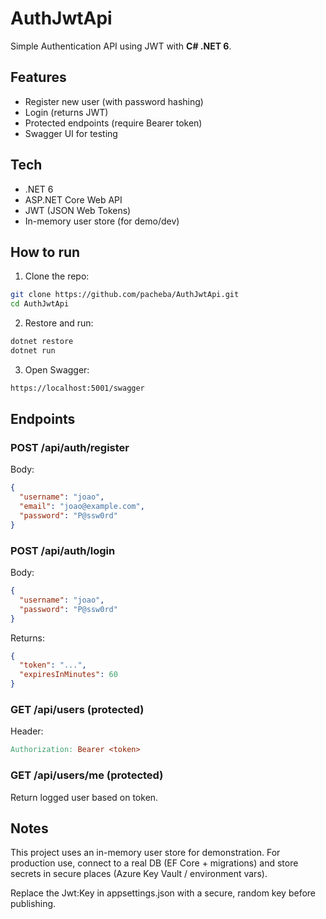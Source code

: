 # AuthJwtApi

Simple Authentication API using JWT with **C# .NET 6**.

## Features
- Register new user (with password hashing)
- Login (returns JWT)
- Protected endpoints (require Bearer token)
- Swagger UI for testing

## Tech
- .NET 6
- ASP.NET Core Web API
- JWT (JSON Web Tokens)
- In-memory user store (for demo/dev)

## How to run

1. Clone the repo:
```bash
git clone https://github.com/pacheba/AuthJwtApi.git
cd AuthJwtApi
```
2. Restore and run:
```bash
dotnet restore
dotnet run
```
3. Open Swagger:
```bash
https://localhost:5001/swagger
```
## Endpoints

### POST /api/auth/register
 
Body:

```json
{
  "username": "joao",
  "email": "joao@example.com",
  "password": "P@ssw0rd"
}
```
### POST /api/auth/login

Body:

```json
{
  "username": "joao",
  "password": "P@ssw0rd"
}
```

Returns:
```json
{
  "token": "...",
  "expiresInMinutes": 60
}
```
### GET /api/users (protected)

Header:

```makefile
Authorization: Bearer <token>
```
### GET /api/users/me (protected)

Return logged user based on token.

## Notes

This project uses an in-memory user store for demonstration. For production use, connect to a real DB (EF Core + migrations) and store secrets in secure places (Azure Key Vault / environment vars).

Replace the Jwt:Key in appsettings.json with a secure, random key before publishing.

